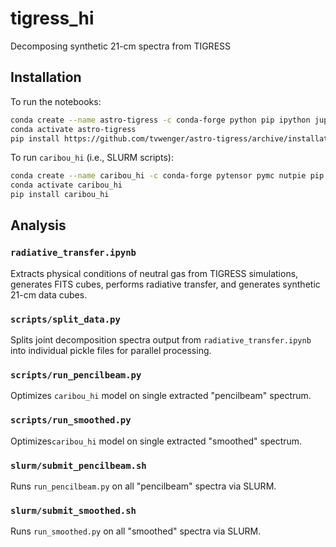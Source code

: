 # tigress_hi
Decomposing synthetic 21-cm spectra from TIGRESS

## Installation

To run the notebooks:

```bash
conda create --name astro-tigress -c conda-forge python pip ipython jupyter
conda activate astro-tigress
pip install https://github.com/tvwenger/astro-tigress/archive/installation.zip
```

To run `caribou_hi` (i.e., SLURM scripts):

```bash
conda create --name caribou_hi -c conda-forge pytensor pymc nutpie pip dill
conda activate caribou_hi
pip install caribou_hi
```

## Analysis

### `radiative_transfer.ipynb`

Extracts physical conditions of neutral gas from TIGRESS simulations, generates FITS cubes, performs radiative transfer, and generates synthetic 21-cm data cubes.

### `scripts/split_data.py`

Splits joint decomposition spectra output from `radiative_transfer.ipynb` into individual pickle files for parallel processing.

### `scripts/run_pencilbeam.py`

Optimizes `caribou_hi` model on single extracted "pencilbeam" spectrum.

### `scripts/run_smoothed.py`

Optimizes`caribou_hi` model on single extracted "smoothed" spectrum.

### `slurm/submit_pencilbeam.sh`

Runs `run_pencilbeam.py` on all "pencilbeam" spectra via SLURM.

### `slurm/submit_smoothed.sh`

Runs `run_smoothed.py` on all "smoothed" spectra via SLURM.
